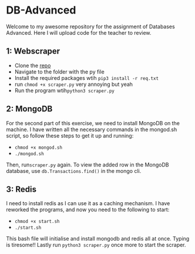 # DB-Advanced
Welcome to my awesome repository for the assignment of Databases Advanced. Here I will upload code for the teacher to review.

## 1: Webscraper
<ul>
  <li>Clone the <a href="https://github.com/simon-martin-it/DB-Advanced">repo</a></li>
  <li>Navigate to the folder with the py file</li>
  <li>Install the required packages wtih <code>pip3 install -r req.txt</code></li>
  <li>run <code>chmod +x scraper.py</code> very annoying but yeah</li>
  <li>Run the program wtih<code>python3 scraper.py</code></li>
</ul>

## 2: MongoDB
For the second part of this exercise, we need to install MongoDB on the machine. I have written all the necessary commands in the mongod.sh script, so follow these steps to get it up and running:
<ul>
  <li><code>chmod +x mongod.sh</code></li>
  <li><code>./mongod.sh</code></li>
</ul>
Then, run<code>scraper.py</code> again.
To view the added row in the MongoDB database, use <code>db.Transactions.find()</code> in the mongo cli.

## 3: Redis
I need to install redis as I can use it as a caching mechanism.
I have reworked the programs, and now you need to the following to start:
<ul>
  <li><code>chmod +x start.sh</code></li>
  <li><code>./start.sh</code></li>
</ul>
This bash file will initialise and install mongodb and redis all at once.
Typing is tiresome!! 
Lastly run <code>python3 scraper.py</code> once more to start the scraper.
